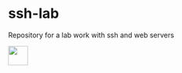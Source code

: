 # ssh-lab
Repository for a lab work with ssh and web servers

<img src="https://media.giphy.com/media/vFKqnCdLPNOKc/giphy.gif" width="40" height="40" />
